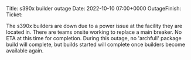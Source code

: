 Title: s390x builder outage
Date: 2022-10-10 07:00+0000
OutageFinish:
Ticket: 

The s390x builders are down due to a power issue at the facility
they are located in. There are teams onsite working to replace
a main breaker. No ETA at this time for completion.
During this outage, no 'archfull' package build will complete,
but builds started will complete once builders become available again.

